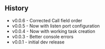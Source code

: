 ## History ##

* v0.0.6 - Corrected Call field order
* v0.0.5 - Now with listen port configuration
* v0.0.4 - Now with working task creation
* v0.0.3 - Better console errors
* v0.0.1 - initial dev release
